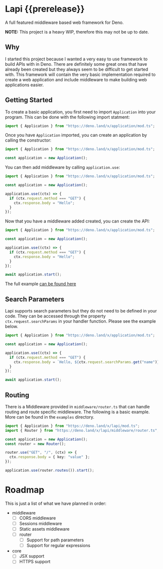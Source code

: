 # Lapi {{prerelease}}

A full featured middleware based web framework for Deno.

**NOTE:** This project is a heavy WIP, therefore this may not be up to date.

## Why

I started this project because I wanted a very easy to use framework to build
APIs with in Deno. There are definitely some great ones that have already been
created but they always seem to be difficult to get started with. This framework
will contain the very basic implementation required to create a web application
and include middleware to make building web applications easier.

## Getting Started

To create a basic application, you first need to import `Application` into your
program. This can be done with the following import statment:

```typescript
import { Application } from "https://deno.land/x/application/mod.ts";
```

Once you have `Application` imported, you can create an application by calling
the constructor:

```typescript
import { Application } from "https://deno.land/x/application/mod.ts";

const application = new Application();
```

You can then add middleware by calling `application.use`:

```typescript
import { Application } from "https://deno.land/x/application/mod.ts";

const application = new Application();

application.use((ctx) => {
  if (ctx.request.method === "GET") {
    ctx.response.body = "Hello";
  }
});
```

Now that you have a middleware added created, you can create the API:

```typescript
import { Application } from "https://deno.land/x/application/mod.ts";

const application = new Application();

application.use((ctx) => {
  if (ctx.request.method === "GET") {
    ctx.response.body = "Hello";
  }
});

await application.start();
```

The full example [can be found here](./examples/basic_api.ts)

## Search Parameters

Lapi supports search parameters but they do not need to be defined in your code.
They can be accessed through the property `ctx.request.searchParams` in your
handler function. Please see the example below.

```typescript
import { Application } from "https://deno.land/x/application/mod.ts";

const application = new Application();

application.use((ctx) => {
  if (ctx.request.method === "GET") {
    ctx.response.body = `Hello, ${ctx.request.searchParams.get("name")}!`;
  }
});

await application.start();
```

## Routing

There is a Middleware provided in `middleware/router.ts` that can handle routing
and route specific middleware. The following is a basic example. More can be
found in the `examples` directory.

```typescript
import { Application } from "https://deno.land/x/lapi/mod.ts";
import { Router } from "https://deno.land/x/lapi/middleware/router.ts";

const application = new Application();
const router = new Router();

router.use("GET", "/", (ctx) => {
  ctx.response.body = { key: "value" };
});

application.use(router.routes()).start();
```

# Roadmap

This is just a list of what we have planned in order:

- middleware
  - [ ] CORS middleware
  - [ ] Sessions middleware
  - [ ] Static assets middleware
  - [ ] router
    - [ ] Support for path parameters
    - [ ] Support for regular expressions
- core
  - [ ] JSX support
  - [ ] HTTPS support
